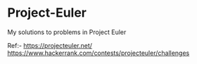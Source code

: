 # Project-Euler
My solutions to problems in Project Euler

Ref:- 
https://projecteuler.net/
https://www.hackerrank.com/contests/projecteuler/challenges


